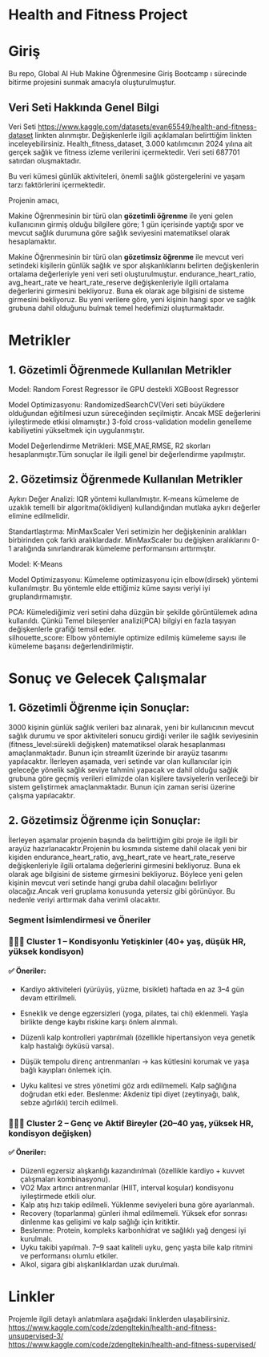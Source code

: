 # Health and Fitness Project
# Giriş

Bu repo, Global AI Hub  Makine Öğrenmesine Giriş Bootcamp ı  sürecinde bitirme projesini sunmak amacıyla  oluşturulmuştur.

## Veri Seti Hakkında Genel Bilgi

Veri Seti https://www.kaggle.com/datasets/evan65549/health-and-fitness-dataset linkten alınmıştır. Değişkenlerle ilgili açıklamaları belirttiğim linkten inceleyebilirsiniz. Health_fitness_dataset, 3.000 katılımcının 2024 yılına ait gerçek sağlık ve fitness izleme verilerini içermektedir. Veri seti 687701 satırdan oluşmaktadır.  

Bu veri kümesi günlük aktiviteleri, önemli sağlık göstergelerini ve yaşam tarzı faktörlerini içermektedir.  

Projenin amacı, 

Makine Öğrenmesinin bir türü olan **gözetimli öğrenme** ile  yeni gelen kullanıcının girmiş olduğu bilgilere göre; 1 gün içerisinde yaptığı spor ve mevcut sağlık durumuna göre sağlık seviyesini matematiksel olarak  hesaplamaktır. 

Makine Öğrenmesinin bir türü olan **gözetimsiz öğrenme**  ile mevcut veri setindeki kişilerin günlük sağlık ve spor alışkanlıklarını belirten değişkenlerin ortalama değerleriyle yeni veri seti oluşturulmuştur. endurance_heart_ratio, avg_heart_rate ve heart_rate_reserve değişkenleriyle ilgili ortalama değerlerini girmesini bekliyoruz. Buna ek olarak age bilgisini de sisteme girmesini bekliyoruz. Bu yeni verilere göre, yeni kişinin hangi spor ve sağlık grubuna dahil olduğunu bulmak temel hedefimizi oluşturmaktadır.


# Metrikler

## 1. Gözetimli Öğrenmede Kullanılan Metrikler  

   Model: Random Forest Regressor ile GPU destekli XGBoost Regressor  
   
   Model Optimizasyonu: RandomizedSearchCV(Veri seti büyükdere olduğundan eğitilmesi uzun süreceğinden seçilmiştir. Ancak MSE değerlerini iyileştirmede etkisi olmamıştır.) 3-fold cross-validation modelin genelleme kabiliyetini yükseltmek için uygulanmıştır.  
   
   Model Değerlendirme Metrikleri: MSE,MAE,RMSE, R2 skorları hesaplanmıştır.Tüm sonuçlar ile ilgili genel bir değerlendirme yapılmıştır.  
   
## 2. Gözetimsiz Öğrenmede Kullanılan Metrikler  

   Aykırı Değer Analizi: IQR yöntemi kullanılmıştır. K-means kümeleme de uzaklık temelli bir algoritma(öklidiyen) kullandığından mutlaka aykırı değerler elimine edilmelidir. 
   
   Standartlaştırma: MinMaxScaler Veri setimizin her değişkeninin aralıkları birbirinden çok farklı aralıklardadır.  MinMaxScaler bu değişken aralıklarını 0-1 aralığında  sınırlandırarak kümeleme performansını arttırmıştır. 
   
   Model: K-Means
   
   Model Optimizasyonu: Kümeleme optimizasyonu için elbow(dirsek) yöntemi kullanılmıştır. Bu yöntemle elde ettiğimiz küme sayısı veriyi iyi gruplandırmamıştır.
   
   PCA: Kümelediğimiz veri setini daha düzgün bir şekilde görüntülemek adına kullanıldı. Çünkü Temel bileşenler analizi(PCA) bilgiyi en fazla taşıyan değişkenlerle grafiği temsil eder.    
   silhouette_score: Elbow yöntemiyle  optimize edilmiş kümeleme sayısı ile kümeleme başarısı değerlendirilmiştir.  

# Sonuç ve Gelecek Çalışmalar  

## 1. Gözetimli Öğrenme için Sonuçlar:  
3000 kişinin günlük sağlık verileri baz alınarak, yeni bir kullanıcının mevcut sağlık durumu ve spor aktiviteleri sonucu girdiği veriler ile  sağlık seviyesinin (fitness_level:sürekli değişken) matematiksel olarak hesaplanması amaçlanmaktadır. Bunun için streamlit üzerinde bir arayüz tasarımı yapılacaktır.
İlerleyen aşamada, veri setinde var olan kullanıcılar için geleceğe yönelik sağlık seviye tahmini yapacak ve dahil olduğu sağlık grubuna göre geçmiş verileri elimizde olan kişilere tavsiyelerin verileceği bir sistem geliştirmek amaçlanmaktadır. Bunun için zaman serisi üzerine çalışma yapılacaktır.

## 2. Gözetimsiz Öğrenme için Sonuçlar:  
İlerleyen aşamalar projenin başında da belirttiğim gibi proje ile ilgili bir arayüz hazırlanacaktır.Projenin bu kısmında sisteme dahil olacak yeni bir kişiden endurance_heart_ratio, avg_heart_rate ve heart_rate_reserve değişkenleriyle ilgili ortalama değerlerini girmesini bekliyoruz. Buna ek olarak age bilgisini de sisteme girmesini bekliyoruz. Böylece yeni gelen kişinin mevcut veri setinde hangi gruba dahil olacağını belirliyor olacağız.Ancak veri gruplama konusunda yetersiz gibi görünüyor. Bu nedenle veriyi arttırmak daha verimli olacaktır.  

### Segment İsimlendirmesi ve Öneriler

### 🧘‍♂️💓 Cluster 1 – Kondisyonlu Yetişkinler (40+ yaş, düşük HR, yüksek kondisyon)

#### ✅ Öneriler:

* Kardiyo aktiviteleri (yürüyüş, yüzme, bisiklet) haftada en az 3–4 gün devam ettirilmeli.
  
* Esneklik ve denge egzersizleri (yoga, pilates, tai chi) eklenmeli. Yaşla birlikte denge kaybı riskine karşı önlem alınmalı.

* Düzenli kalp kontrolleri yaptırılmalı (özellikle hipertansiyon veya genetik kalp hastalığı öyküsü varsa).

* Düşük tempolu direnç antrenmanları → kas kütlesini korumak ve yaşa bağlı kayıpları önlemek için.
* Uyku kalitesi ve stres yönetimi göz ardı edilmemeli. Kalp sağlığına doğrudan etki eder.
Beslenme: Akdeniz tipi diyet (zeytinyağı, balık, sebze ağırlıklı) tercih edilmeli.


### 🏃‍♀️🔥 Cluster 2 – Genç ve Aktif Bireyler (20–40 yaş, yüksek HR, kondisyon değişken)

#### ✅ Öneriler:

* Düzenli egzersiz alışkanlığı kazandırılmalı (özellikle kardiyo + kuvvet çalışmaları kombinasyonu).
* VO2 Max artırıcı antrenmanlar (HIIT, interval koşular) kondisyonu iyileştirmede etkili olur.
* Kalp atış hızı takip edilmeli. Yüklenme seviyeleri buna göre ayarlanmalı.
* Recovery (toparlanma) günleri ihmal edilmemeli. Yüksek efor sonrası dinlenme kas gelişimi ve kalp sağlığı için kritiktir.
* Beslenme: Protein, kompleks karbonhidrat ve sağlıklı yağ dengesi iyi kurulmalı.
* Uyku takibi yapılmalı. 7–9 saat kaliteli uyku, genç yaşta bile kalp ritmini ve performansı olumlu etkiler.
* Alkol, sigara gibi alışkanlıklardan uzak durulmalı.

# Linkler  

Projemle ilgili detaylı anlatımlara aşağıdaki linklerden ulaşabilirsiniz.  
https://www.kaggle.com/code/zdengltekin/health-and-fitness-unsupervised-3/  
https://www.kaggle.com/code/zdengltekin/health-and-fitness-supervised/  

